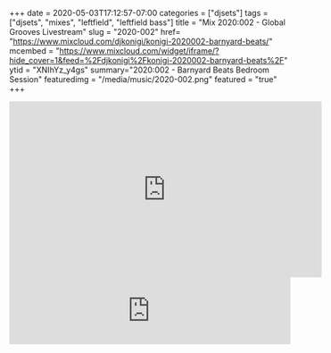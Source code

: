 +++
date = 2020-05-03T17:12:57-07:00
categories = ["djsets"]
tags = ["djsets", "mixes", "leftfield", "leftfield bass"]
title = "Mix 2020:002 - Global Grooves Livestream"
slug = "2020-002"
href= "https://www.mixcloud.com/djkonigi/konigi-2020002-barnyard-beats/"
mcembed = "https://www.mixcloud.com/widget/iframe/?hide_cover=1&feed=%2Fdjkonigi%2Fkonigi-2020002-barnyard-beats%2F"
ytid = "XNIhYz_y4gs"
summary="2020:002 - Barnyard Beats Bedroom Session"
featuredimg = "/media/music/2020-002.png"
featured = "true"
+++

<div class="mix"><div class="video" >
<iframe width="560" height="315" src="https://www.youtube.com/embed/XNIhYz_y4gs" frameborder="0" allow="accelerometer; autoplay; encrypted-media; gyroscope; picture-in-picture" allowfullscreen></iframe>
</div></div>

<iframe width="100%" height="120" src="https://www.mixcloud.com/widget/iframe/?hide_cover=1&feed=%2Fdjkonigi%2Fkonigi-2020002-barnyard-beats%2F" frameborder="0" ></iframe>

